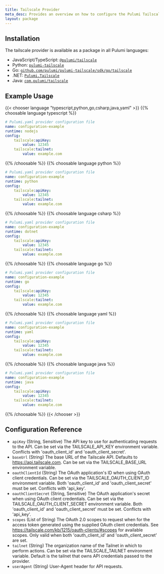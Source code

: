 ```yaml
---
title: Tailscale Provider
meta_desc: Provides an overview on how to configure the Pulumi Tailscale provider.
layout: package
---
```

## Installation

The tailscale provider is available as a package in all Pulumi languages:

* JavaScript/TypeScript: [`@pulumi/tailscale`](https://www.npmjs.com/package/@pulumi/tailscale)
* Python: [`pulumi-tailscale`](https://pypi.org/project/pulumi-tailscale/)
* Go: [`github.com/pulumi/pulumi-tailscale/sdk/go/tailscale`](https://github.com/pulumi/pulumi-tailscale)
* .NET: [`Pulumi.Tailscale`](https://www.nuget.org/packages/Pulumi.Tailscale)
* Java: [`com.pulumi/tailscale`](https://central.sonatype.com/artifact/com.pulumi/tailscale)
## Example Usage

{{< chooser language "typescript,python,go,csharp,java,yaml" >}}
{{% choosable language typescript %}}
```yaml
# Pulumi.yaml provider configuration file
name: configuration-example
runtime: nodejs
config:
    tailscale:apiKey:
        value: 12345
    tailscale:tailnet:
        value: example.com

```

{{% /choosable %}}
{{% choosable language python %}}
```yaml
# Pulumi.yaml provider configuration file
name: configuration-example
runtime: python
config:
    tailscale:apiKey:
        value: 12345
    tailscale:tailnet:
        value: example.com

```

{{% /choosable %}}
{{% choosable language csharp %}}
```yaml
# Pulumi.yaml provider configuration file
name: configuration-example
runtime: dotnet
config:
    tailscale:apiKey:
        value: 12345
    tailscale:tailnet:
        value: example.com

```

{{% /choosable %}}
{{% choosable language go %}}
```yaml
# Pulumi.yaml provider configuration file
name: configuration-example
runtime: go
config:
    tailscale:apiKey:
        value: 12345
    tailscale:tailnet:
        value: example.com

```

{{% /choosable %}}
{{% choosable language yaml %}}
```yaml
# Pulumi.yaml provider configuration file
name: configuration-example
runtime: yaml
config:
    tailscale:apiKey:
        value: 12345
    tailscale:tailnet:
        value: example.com

```

{{% /choosable %}}
{{% choosable language java %}}
```yaml
# Pulumi.yaml provider configuration file
name: configuration-example
runtime: java
config:
    tailscale:apiKey:
        value: 12345
    tailscale:tailnet:
        value: example.com

```

{{% /choosable %}}
{{< /chooser >}}
## Configuration Reference

- `apiKey` (String, Sensitive) The API key to use for authenticating requests to the API. Can be set via the TAILSCALE_API_KEY environment variable. Conflicts with 'oauth_client_id' and 'oauth_client_secret'.
- `baseUrl` (String) The base URL of the Tailscale API. Defaults to <https://api.tailscale.com>. Can be set via the TAILSCALE_BASE_URL environment variable.
- `oauthClientId` (String) The OAuth application's ID when using OAuth client credentials. Can be set via the TAILSCALE_OAUTH_CLIENT_ID environment variable. Both 'oauth_client_id' and 'oauth_client_secret' must be set. Conflicts with 'api_key'.
- `oauthClientSecret` (String, Sensitive) The OAuth application's secret when using OAuth client credentials. Can be set via the TAILSCALE_OAUTH_CLIENT_SECRET environment variable. Both 'oauth_client_id' and 'oauth_client_secret' must be set. Conflicts with 'api_key'.
- `scopes` (List of String) The OAuth 2.0 scopes to request when for the access token generated using the supplied OAuth client credentials. See <https://tailscale.com/kb/1215/oauth-clients/#scopes> for available scopes. Only valid when both 'oauth_client_id' and 'oauth_client_secret' are set.
- `tailnet` (String) The organization name of the Tailnet in which to perform actions. Can be set via the TAILSCALE_TAILNET environment variable. Default is the tailnet that owns API credentials passed to the provider.
- `userAgent` (String) User-Agent header for API requests.